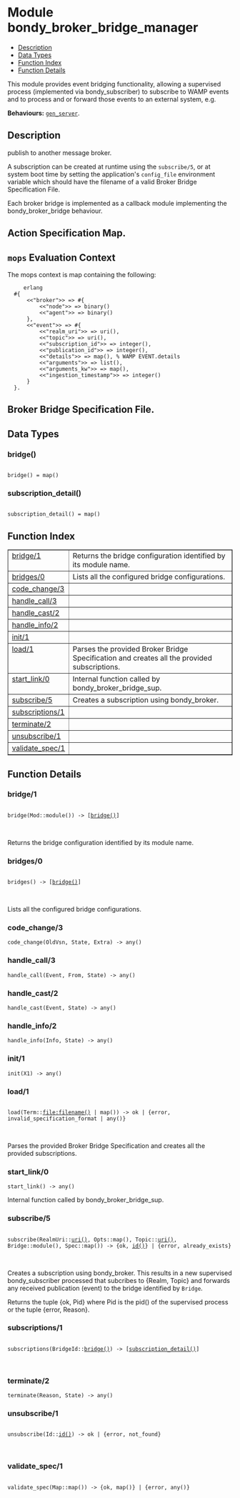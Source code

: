

# Module bondy_broker_bridge_manager #
* [Description](#description)
* [Data Types](#types)
* [Function Index](#index)
* [Function Details](#functions)

This module provides event bridging functionality, allowing
a supervised process (implemented via bondy_subscriber) to subscribe to WAMP
events and to process and or forward those events to an external system,
e.g.

__Behaviours:__ [`gen_server`](gen_server.md).

<a name="description"></a>

## Description ##

publish to another message broker.

A subscription can be created at runtime using the `subscribe/5`,
or at system boot time by setting the application's `config_file`
environment variable which should have the filename of a valid
Broker Bridge Specification File.

Each broker bridge is implemented as a callback module implementing the
bondy_broker_bridge behaviour.

## Action Specification Map.

## `mops` Evaluation Context

The mops context is map containing the following:

```
     erlang
  #{
      <<"broker">> => #{
          <<"node">> => binary()
          <<"agent">> => binary()
      },
      <<"event">> => #{
          <<"realm_uri">> => uri(),
          <<"topic">> => uri(),
          <<"subscription_id">> => integer(),
          <<"publication_id">> => integer(),
          <<"details">> => map(), % WAMP EVENT.details
          <<"arguments">> => list(),
          <<"arguments_kw">> => map(),
          <<"ingestion_timestamp">> => integer()
      }
  }.
```

## Broker Bridge Specification File.

<a name="types"></a>

## Data Types ##




### <a name="type-bridge">bridge()</a> ###


<pre><code>
bridge() = map()
</code></pre>




### <a name="type-subscription_detail">subscription_detail()</a> ###


<pre><code>
subscription_detail() = map()
</code></pre>

<a name="index"></a>

## Function Index ##


<table width="100%" border="1" cellspacing="0" cellpadding="2" summary="function index"><tr><td valign="top"><a href="#bridge-1">bridge/1</a></td><td>Returns the bridge configuration identified by its module name.</td></tr><tr><td valign="top"><a href="#bridges-0">bridges/0</a></td><td>Lists all the configured bridge configurations.</td></tr><tr><td valign="top"><a href="#code_change-3">code_change/3</a></td><td></td></tr><tr><td valign="top"><a href="#handle_call-3">handle_call/3</a></td><td></td></tr><tr><td valign="top"><a href="#handle_cast-2">handle_cast/2</a></td><td></td></tr><tr><td valign="top"><a href="#handle_info-2">handle_info/2</a></td><td></td></tr><tr><td valign="top"><a href="#init-1">init/1</a></td><td></td></tr><tr><td valign="top"><a href="#load-1">load/1</a></td><td>Parses the provided Broker Bridge Specification and creates all the
provided subscriptions.</td></tr><tr><td valign="top"><a href="#start_link-0">start_link/0</a></td><td>Internal function called by bondy_broker_bridge_sup.</td></tr><tr><td valign="top"><a href="#subscribe-5">subscribe/5</a></td><td>Creates a subscription using bondy_broker.</td></tr><tr><td valign="top"><a href="#subscriptions-1">subscriptions/1</a></td><td></td></tr><tr><td valign="top"><a href="#terminate-2">terminate/2</a></td><td></td></tr><tr><td valign="top"><a href="#unsubscribe-1">unsubscribe/1</a></td><td></td></tr><tr><td valign="top"><a href="#validate_spec-1">validate_spec/1</a></td><td></td></tr></table>


<a name="functions"></a>

## Function Details ##

<a name="bridge-1"></a>

### bridge/1 ###

<pre><code>
bridge(Mod::module()) -&gt; [<a href="#type-bridge">bridge()</a>]
</code></pre>
<br />

Returns the bridge configuration identified by its module name.

<a name="bridges-0"></a>

### bridges/0 ###

<pre><code>
bridges() -&gt; [<a href="#type-bridge">bridge()</a>]
</code></pre>
<br />

Lists all the configured bridge configurations.

<a name="code_change-3"></a>

### code_change/3 ###

`code_change(OldVsn, State, Extra) -> any()`

<a name="handle_call-3"></a>

### handle_call/3 ###

`handle_call(Event, From, State) -> any()`

<a name="handle_cast-2"></a>

### handle_cast/2 ###

`handle_cast(Event, State) -> any()`

<a name="handle_info-2"></a>

### handle_info/2 ###

`handle_info(Info, State) -> any()`

<a name="init-1"></a>

### init/1 ###

`init(X1) -> any()`

<a name="load-1"></a>

### load/1 ###

<pre><code>
load(Term::<a href="file.md#type-filename">file:filename()</a> | map()) -&gt; ok | {error, invalid_specification_format | any()}
</code></pre>
<br />

Parses the provided Broker Bridge Specification and creates all the
provided subscriptions.

<a name="start_link-0"></a>

### start_link/0 ###

`start_link() -> any()`

Internal function called by bondy_broker_bridge_sup.

<a name="subscribe-5"></a>

### subscribe/5 ###

<pre><code>
subscribe(RealmUri::<a href="#type-uri">uri()</a>, Opts::map(), Topic::<a href="#type-uri">uri()</a>, Bridge::module(), Spec::map()) -&gt; {ok, <a href="#type-id">id()</a>} | {error, already_exists}
</code></pre>
<br />

Creates a subscription using bondy_broker.
This results in a new supervised bondy_subscriber processed that subcribes
to {Realm, Topic} and forwards any received publication (event) to the
bridge identified by `Bridge`.

Returns the tuple {ok, Pid} where Pid is the pid() of the supervised process
or the tuple {error, Reason}.

<a name="subscriptions-1"></a>

### subscriptions/1 ###

<pre><code>
subscriptions(BridgeId::<a href="#type-bridge">bridge()</a>) -&gt; [<a href="#type-subscription_detail">subscription_detail()</a>]
</code></pre>
<br />

<a name="terminate-2"></a>

### terminate/2 ###

`terminate(Reason, State) -> any()`

<a name="unsubscribe-1"></a>

### unsubscribe/1 ###

<pre><code>
unsubscribe(Id::<a href="#type-id">id()</a>) -&gt; ok | {error, not_found}
</code></pre>
<br />

<a name="validate_spec-1"></a>

### validate_spec/1 ###

<pre><code>
validate_spec(Map::map()) -&gt; {ok, map()} | {error, any()}
</code></pre>
<br />


